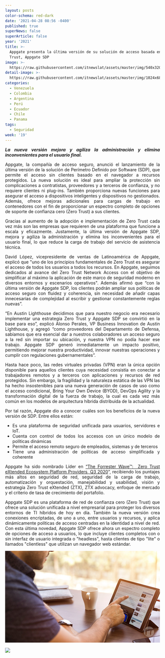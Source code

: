 ```yaml
---
layout: posts
color-schema: red-dark
date: '2021-04-28 08:56 -0400'
published: true
superNews: false
superArticle: false
year: '2021'
title: >-
  Appgate presenta la última versión de su solución de acceso basada en Zero
  Trust, Appgate SDP
image: >-
  https://raw.githubusercontent.com/itnewslat/assets/master/img/540x320/Conectividad-Usuario-p.jpg
detail-image: >-
  https://raw.githubusercontent.com/itnewslat/assets/master/img/1024x680/Conectividad-Usuario-g.jpg
categories:
  - Venezuela
  - Colombia
  - Argentina
  - Perú
  - Ecuador
  - Chile
  - Panama
tags:
  - Seguridad
week: '19'
---
```

<p style="text-align: justify;"><strong><em>La nueva versión mejora y agiliza la administración y elimina inconvenientes para el usuario final.</em></strong></p>
<p style="text-align: justify;">Appgate, la compañía de acceso seguro, anunció el lanzamiento de la última versión de la solución de Perímetro Definido por Software (SDP), que permite el acceso sin clientes basado en el navegador a recursos protegidos. La nueva solución es ideal para ampliar la protección sin complicaciones a contratistas, proveedores y a terceros de confianza, y no requiere clientes ni plug-ins. También proporciona nuevas funciones para asegurar el acceso a dispositivos inteligentes y dispositivos no gestionados. Además, ofrece mejoras adicionales para cargas de trabajo en contenedores con el fin de proporcionar un espectro completo de opciones de soporte de confianza cero (Zero Trust) a sus clientes.</p>
<p style="text-align: justify;">Gracias al aumento de la adopción e implementación de Zero Trust cada vez más son las empresas que requieren de una plataforma que funcione a escala y eficazmente. Justamente, la última versión de Appgate SDP, mejora y agiliza la administración y elimina los inconvenientes para el usuario final, lo que reduce la carga de trabajo del servicio de asistencia técnica.</p>
<p style="text-align: justify;">David López, vicepresidente de ventas de Latinoamérica de Appgate, explicó que "uno de los principios fundamentales de Zero Trust es asegurar el acceso de todos los usuarios a todos los recursos. En Appgate, seguimos dedicados al avance del Zero Trust Network Access con el objetivo de simplificar al máximo la aplicación de este marco de seguridad moderno en diversos entornos y escenarios operativos". Además afirmó que “con la última versión de Appgate SDP, los clientes podrán ampliar sus políticas de acceso seguro con fluidez y coherencia, sin necesidad de añadir capas innecesarias de complejidad al escribir y gestionar constantemente reglas nuevas”.</p>
<p style="text-align: justify;">“En Austin Lighthouse decidimos que para nuestro negocio era necesario implementar una estrategia Zero Trust y Appgate SDP se convirtió en la base para eso”, explicó Alonso Perales, VP Business Innovation de Austin Lighthouse, y agregó “como proveedores del Departamento de Defensa, sabíamos que era esencial dar a nuestros colaboradores un acceso seguro a la red sin importar su ubicación, y nuestra VPN no podía hacer ese trabajo. Appgate SDP generó inmediatamente un impacto positivo, permitiendo mejorar nuestra productividad, innovar nuestras operaciones y cumplir con regulaciones gubernamentales”.</p>
<p style="text-align: justify;">Hasta hace poco, las redes virtuales privadas (VPN) eran la única opción disponible para aquellos clientes cuya necesidad consistía en conectar a trabajadores remotos y a terceros con aplicaciones y recursos de red protegidos. Sin embargo, la fragilidad y la naturaleza estática de las VPN las ha hecho insostenibles para una nueva generación de casos de uso como el acceso condicional, Bring Your Own Device (BYOD), DevOps Agility y la transformación digital de la fuerza de trabajo, la cual es cada vez más común en los modelos de arquitectura híbrida distribuida de la actualidad.</p>
<p style="text-align: justify;">Por tal razón, Appgate dio a conocer cuáles son los beneficios de la nueva versión de SDP. Entre ellos están:</p>

<ul style="text-align: justify;">
	<li>Es una plataforma de seguridad unificada para usuarios, servidores e IoT.</li>
	<li>Cuenta con control de todos los accesos con un único modelo de políticas dinámicas</li>
	<li>Permite el acceso remoto seguro de empleados, sistemas y de terceros</li>
	<li>Tiene una administración de políticas de acceso simplificada y coherente</li>
</ul>
<p style="text-align: justify;">Appgate ha sido nombrado Líder en <a href="https://ww3.appgate.com/l/863411/2020-09-22/pfh84">“The Forrester Wave™:  Zero Trust eXtended Ecosystem Platform Providers, Q3 2020</a>”, recibiendo los puntajes más altos en seguridad de red, seguridad de la carga de trabajo, automatización y orquestación, manejabilidad y usabilidad, visión y estrategia Zero Trust eXtended (ZTX), ZTX advocacy, enfoque de mercado y el criterio de tasa de crecimiento del portafolio.</p>
<p style="text-align: justify;">Appgate SDP es una plataforma de red de confianza cero (Zero Trust) que ofrece una solución unificada a nivel empresarial para proteger los diversos entornos de TI híbridos de hoy en día. También la nueva versión crea conexiones encriptadas, de uno a uno, entre usuarios y recursos, y aplica dinámicamente políticas de acceso centradas en la identidad a nivel de red. Con esta última novedad, Appgate SDP ofrece ahora un espectro completo de opciones de acceso a usuarios, lo que incluye clientes completos con o sin interfaz de usuario integrada o "headless", hasta clientes de tipo "lite" o llamados "clientless" que utilizan un navegador web estándar.</p>

![](https://raw.githubusercontent.com/itnewslat/assets/master/img/540x320/Conectividad-Usuario-p.jpg)

<img src="https://tracker.metricool.com/c3po.jpg?hash=56f88a41e39ab42c063cc51676587a04"/>